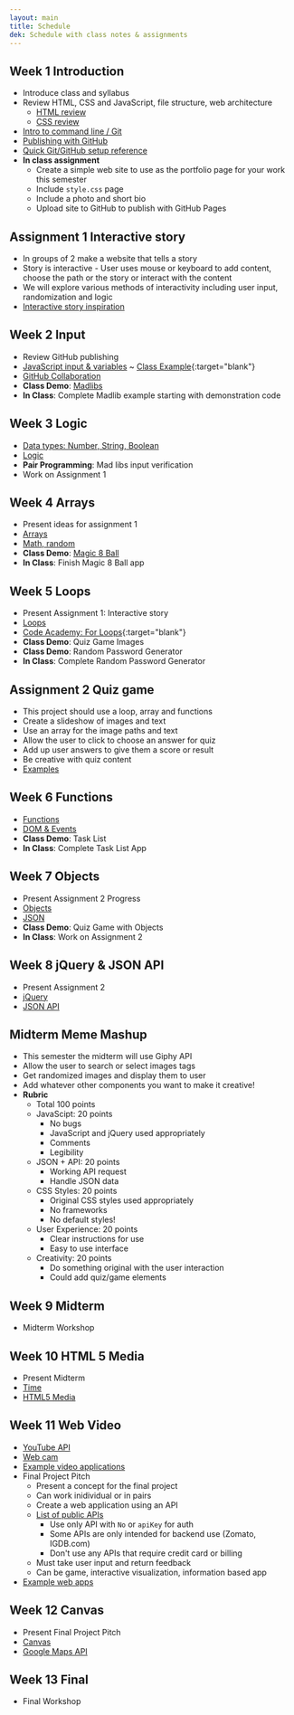 ```yaml
---
layout: main
title: Schedule
dek: Schedule with class notes & assignments
---
```


## Week 1 **Introduction**
- Introduce class and syllabus
- Review HTML, CSS and JavaScript, file structure, web architecture
	- [HTML review](notes/html/)
	- [CSS review](notes/css/)
- [Intro to command line / Git](notes/git/index.html)
- [Publishing with GitHub](notes/git/github.html)
- [Quick Git/GitHub setup reference](notes/git/quick.html)
- **In class assignment**
	- Create a simple web site to use as the portfolio page for your work this semester
	- Include `style.css` page
	- Include a photo and short bio
	- Upload site to GitHub to publish with GitHub Pages

## Assignment 1 **Interactive story**
- In groups of 2 make a website that tells a story
- Story is interactive - User uses mouse or keyboard to add content, choose the path or the story or interact with the content
- We will explore various methods of interactivity including user input, randomization and logic
- [Interactive story inspiration](inspiration/interactive_story/)

## Week 2 **Input**
- Review GitHub publishing
- [JavaScript input & variables](notes/input/) ~ [Class Example](https://owenbmcc.github.io/mmp310/input/){:target="blank"}
- [GitHub Collaboration](notes/git/collaboration.html)
- **Class Demo**: [Madlibs](https://en.wikipedia.org/wiki/Mad_Libs)
- **In Class**: Complete Madlib example starting with demonstration code

## Week 3 **Logic**
- [Data types: Number, String, Boolean](notes/data_types)
- [Logic](notes/logic/)
- **Pair Programming**: Mad libs input verification
- Work on Assignment 1

## Week 4 **Arrays**
- Present ideas for assignment 1
- [Arrays](notes/array/)
- [Math, random](notes/random/)
- **Class Demo**: [Magic 8 Ball](https://en.wikipedia.org/wiki/Magic_8-Ball)
- **In Class**: Finish Magic 8 Ball app

## Week 5 **Loops**
- Present Assignment 1: Interactive story
- [Loops](notes/loop/)
- [Code Academy: For Loops](https://www.codecademy.com/courses/javascript-beginner-en-NhsaT/0/1){:target="blank"}
- **Class Demo**: Quiz Game Images
- **Class Demo**: Random Password Generator
- **In Class**: Complete Random Password Generator

## Assignment 2 **Quiz game**
- This project should use a loop, array and functions
- Create a slideshow of images and text
- Use an array for the image paths and text
- Allow the user to click to choose an answer for quiz
- Add up user answers to give them a score or result
- Be creative with quiz content
- [Examples](inspiration/slideshow/)

## Week 6 **Functions**
- [Functions](notes/functions/)
- [DOM & Events](notes/events)
- **Class Demo**: Task List
- **In Class**: Complete Task List App

## Week 7 **Objects**
- Present Assignment 2 Progress
- [Objects](notes/objects/)
- [JSON](notes/json)
- **Class Demo**: Quiz Game with Objects
- **In Class**: Work on Assignment 2

## Week 8 **jQuery & JSON API**
- Present Assignment 2
- [jQuery](notes/jquery/)
- [JSON API](notes/json_api/)

## Midterm **Meme Mashup**
- This semester the midterm will use Giphy API
- Allow the user to search or select images tags
- Get randomized images and display them to user
- Add whatever other components you want to make it creative!
- **Rubric**
	- Total 100 points
	- JavaScipt: 20 points
		- No bugs
		- JavaScript and jQuery used appropriately
		- Comments 
		- Legibility
	- JSON + API: 20 points
		- Working API request
		- Handle JSON data
	- CSS Styles: 20 points
		- Original CSS styles used appropriately
		- No frameworks
		- No default styles!
	- User Experience: 20 points
		- Clear instructions for use
		- Easy to use interface
	- Creativity: 20 points
		- Do something original with the user interaction
		- Could add quiz/game elements


## Week 9 **Midterm**
- Midterm Workshop

## Week 10 **HTML 5 Media**
- Present Midterm
- [Time](notes/time/)
- [HTML5 Media](notes/media/)

## Week 11 **Web Video**
- [YouTube API](notes/youtube/)
- [Web cam](notes/webcam/)
- [Example video applications](inspiration/video/)
- Final Project Pitch
	- Present a concept for the final project
	- Can work inidividual or in pairs
	- Create a web application using an API
	- [List of public APIs](https://github.com/toddmotto/public-apis)
		- Use only API with ```No``` or ```apiKey``` for auth
		- Some APIs are only intended for backend use (Zomato, IGDB.com)
		- Don't use any APIs that require credit card or billing
	- Must take user input and return feedback
	- Can be game, interactive visualization, information based app
- [Example web apps](inspiration/apps/)


## Week 12 **Canvas**
- Present Final Project Pitch
- [Canvas](notes/canvas/)
- [Google Maps API](notes/google_maps/)

## Week 13 **Final**
- Final Workshop

<!-- 

interactive story
	- decision tree, user experience map
	- input vs branching stories
	- randomized outputs
interactive comic
	- clicking on images
	- decision trees etc
interactive video
	- using web video
	- combine video sources
	- youtube and native video
data api
	- data viz
	- user input
meme generator
	- get a random image
	- random text
	- 

css3
more git
threejs?
libraries?

http://teachingmultimedia.net/mmp420syllabus.html
-->
